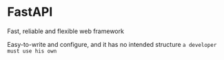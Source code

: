 # FastAPI

Fast, reliable and flexible web framework

Easy-to-write and configure, and it has no intended structure
`a developer must use his own`

